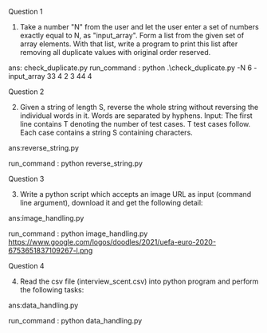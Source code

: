 Question 1

1. Take a number "N" from the user and let the user enter a set of numbers exactly equal to N, as
"input_array". Form a list from the given set of array elements. With that list, write a program to
print this list after removing all duplicate values with original order reserved.

ans: check_duplicate.py
run_command : python .\check_duplicate.py -N 6 -input_array 33 4 2 3 44 4

Question 2

2. Given a string of length S, reverse the whole string without reversing the individual words in it.
Words are separated by hyphens.
Input:
The first line contains T denoting the number of test cases. T test cases follow. Each
case contains a string S containing characters.

ans:reverse_string.py

run_command : python reverse_string.py

Question 3

3. Write a python script which accepts an image URL as input (command line argument),
download it and get the following detail:

ans:image_handling.py

run_command : python image_handling.py https://www.google.com/logos/doodles/2021/uefa-euro-2020-6753651837109267-l.png

Question 4

4. Read the csv file (interview_scent.csv) into python program and perform the following
tasks:

ans:data_handling.py

run_command : python data_handling.py